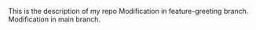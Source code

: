 This is the description of my repo
Modification in feature-greeting branch.
Modification in main branch.